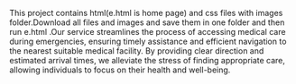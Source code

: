 This project contains html(e.html is home page) and css files with images folder.Download all files and images and save them in one folder and then run e.html .Our service streamlines the process of accessing medical care during emergencies, ensuring timely assistance and efficient navigation to the nearest suitable medical facility. By providing clear direction and estimated arrival times, we alleviate the stress of finding appropriate care, allowing individuals to focus on their health and well-being.
